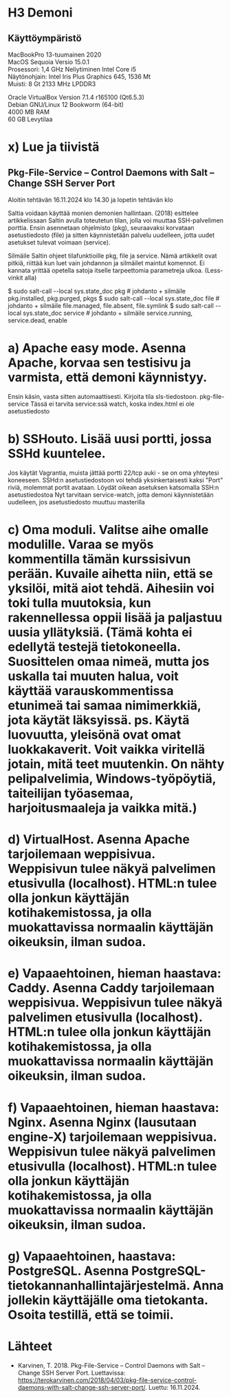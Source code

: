 # H3 Demoni

## Käyttöympäristö

MacBookPro 13-tuumainen 2020 <br />
MacOS Sequoia Versio 15.0.1 <br />
Prosessori: 1,4 GHz Neliytiminen Intel Core i5 <br />
Näytönohjain: Intel Iris Plus Graphics 645, 1536 Mt <br />
Muisti: 8 Gt 2133 MHz LPDDR3 <br />

Oracle VirtualBox Version 7.1.4 r165100 (Qt6.5.3) <br />
Debian GNU/Linux 12 Bookworm (64-bit) <br />
4000 MB RAM <br />
60 GB Levytilaa <br />

# x) Lue ja tiivistä 

## Pkg-File-Service – Control Daemons with Salt – Change SSH Server Port
Aloitin tehtävän 16.11.2024 klo 14.30 ja lopetin tehtävän klo 

Saltia voidaan käyttää monien demonien hallintaan. (2018) esittelee artikkelissaan Saltin avulla toteutetun tilan, jolla voi muuttaa SSH-palvelimen porttia. Ensin asennetaan ohjelmisto (pkg), seuraavaksi korvataan asetustiedosto (file) ja sitten käynnistetään palvelu uudelleen, jotta uudet asetukset tulevat voimaan (service). 

Silmäile Saltin ohjeet tilafunktioille pkg, file ja service. Nämä artikkelit ovat pitkiä, riittää kun luet vain johdannon ja silmäilet maintut komennot. Ei kannata yrittää opetella satoja itselle tarpeettomia parametreja ulkoa. (Less-vinkit alla)

$ sudo salt-call --local sys.state_doc pkg # johdanto + silmäile pkg.installed, pkg.purged, pkgs
$ sudo salt-call --local sys.state_doc file # johdanto + silmäile file.managed, file.absent, file.symlink
$ sudo salt-call --local sys.state_doc service # johdanto + silmäile service.running, service.dead, enable

# a) Apache easy mode. Asenna Apache, korvaa sen testisivu ja varmista, että demoni käynnistyy.
Ensin käsin, vasta sitten automaattisesti.
Kirjoita tila sls-tiedostoon.
pkg-file-service
Tässä ei tarvita service:ssä watch, koska index.html ei ole asetustiedosto
# b) SSHouto. Lisää uusi portti, jossa SSHd kuuntelee.
Jos käytät Vagrantia, muista jättää portti 22/tcp auki - se on oma yhteytesi koneeseen. SSHd:n asetustiedostoon voi tehdä yksinkertaisesti kaksi "Port" riviä, molemmat portit avataan.
Löydät oikean asetuksen katsomalla SSH:n asetustiedostoa
Nyt tarvitaan service-watch, jotta demoni käynnistetään uudelleen, jos asetustiedosto muuttuu masterilla
# c) Oma moduli. Valitse aihe omalle modulille. Varaa se myös kommentilla tämän kurssisivun perään. Kuvaile aihetta niin, että se yksilöi, mitä aiot tehdä. Aihesiin voi toki tulla muutoksia, kun rakennellessa oppii lisää ja paljastuu uusia yllätyksiä. (Tämä kohta ei edellytä testejä tietokoneella. Suosittelen omaa nimeä, mutta jos uskalla tai muuten halua, voit käyttää varauskommentissa etunimeä tai samaa nimimerkkiä, jota käytät läksyissä. ps. Käytä luovuutta, yleisönä ovat omat luokkakaverit. Voit vaikka viritellä jotain, mitä teet muutenkin. On nähty pelipalvelimia, Windows-työpöytiä, taiteilijan työasemaa, harjoitusmaaleja ja vaikka mitä.)
# d) VirtualHost. Asenna Apache tarjoilemaan weppisivua. Weppisivun tulee näkyä palvelimen etusivulla (localhost). HTML:n tulee olla jonkun käyttäjän kotihakemistossa, ja olla muokattavissa normaalin käyttäjän oikeuksin, ilman sudoa.
# e) Vapaaehtoinen, hieman haastava: Caddy. Asenna Caddy tarjoilemaan weppisivua. Weppisivun tulee näkyä palvelimen etusivulla (localhost). HTML:n tulee olla jonkun käyttäjän kotihakemistossa, ja olla muokattavissa normaalin käyttäjän oikeuksin, ilman sudoa.
# f) Vapaaehtoinen, hieman haastava: Nginx. Asenna Nginx (lausutaan engine-X) tarjoilemaan weppisivua. Weppisivun tulee näkyä palvelimen etusivulla (localhost). HTML:n tulee olla jonkun käyttäjän kotihakemistossa, ja olla muokattavissa normaalin käyttäjän oikeuksin, ilman sudoa.
# g) Vapaaehtoinen, haastava: PostgreSQL. Asenna PostgreSQL-tietokannanhallintajärjestelmä. Anna jollekin käyttäjälle oma tietokanta. Osoita testillä, että se toimii.

# Lähteet

- Karvinen, T. 2018. Pkg-File-Service – Control Daemons with Salt – Change SSH Server Port. Luettavissa: https://terokarvinen.com/2018/04/03/pkg-file-service-control-daemons-with-salt-change-ssh-server-port/. Luettu: 16.11.2024.
